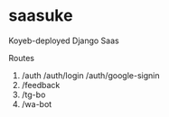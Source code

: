 # saasuke
Koyeb-deployed Django Saas

Routes
1. /auth
   /auth/login
   /auth/google-signin
2. /feedback
3. /tg-bo
4. /wa-bot
